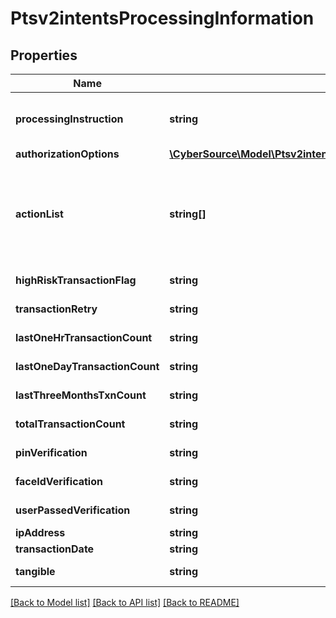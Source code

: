 # Ptsv2intentsProcessingInformation

## Properties
Name | Type | Description | Notes
------------ | ------------- | ------------- | -------------
**processingInstruction** | **string** | The instruction to process an order. - default value: &#39;NO_INSTRUCTION&#39; - &#39;ORDER_SAVED_EXPLICITLY&#39; | [optional] 
**authorizationOptions** | [**\CyberSource\Model\Ptsv2intentsProcessingInformationAuthorizationOptions**](Ptsv2intentsProcessingInformationAuthorizationOptions.md) |  | [optional] 
**actionList** | **string[]** | Array of actions (one or more) to be included in the order to invoke bundled services along with order. Possible values: - &#x60;AP_ORDER&#x60;: Use this when Alternative Payment Order service is requested. | [optional] 
**highRiskTransactionFlag** | **string** | Indicates if the transaction is flagged as high risk. | [optional] 
**transactionRetry** | **string** | Indicates if the transaction is a retry. | [optional] 
**lastOneHrTransactionCount** | **string** | The number of transactions in the last one hour. | [optional] 
**lastOneDayTransactionCount** | **string** | The number of transactions in the last one day. | [optional] 
**lastThreeMonthsTxnCount** | **string** | The number of transactions in the last three months. | [optional] 
**totalTransactionCount** | **string** | The total number of transactions. | [optional] 
**pinVerification** | **string** | Indicates if PIN verification is required. | [optional] 
**faceIdVerification** | **string** | Indicates if face ID verification is required. | [optional] 
**userPassedVerification** | **string** | Indicates if the user passed verification. | [optional] 
**ipAddress** | **string** | The IP address of the user. | [optional] 
**transactionDate** | **string** | The date of the transaction. | [optional] 
**tangible** | **string** | Indicates if the transaction involves tangible goods. | [optional] 

[[Back to Model list]](../README.md#documentation-for-models) [[Back to API list]](../README.md#documentation-for-api-endpoints) [[Back to README]](../README.md)


